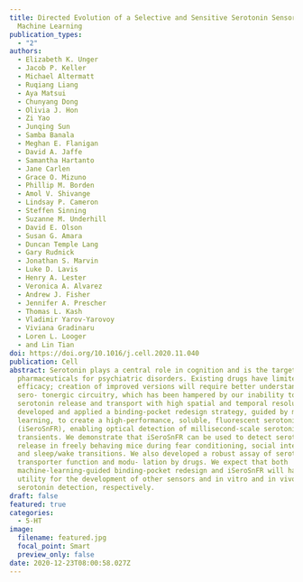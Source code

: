 ```yaml
---
title: Directed Evolution of a Selective and Sensitive Serotonin Sensor via
  Machine Learning
publication_types:
  - "2"
authors:
  - Elizabeth K. Unger
  - Jacob P. Keller
  - Michael Altermatt
  - Ruqiang Liang
  - Aya Matsui
  - Chunyang Dong
  - Olivia J. Hon
  - Zi Yao
  - Junqing Sun
  - Samba Banala
  - Meghan E. Flanigan
  - David A. Jaffe
  - Samantha Hartanto
  - Jane Carlen
  - Grace O. Mizuno
  - Phillip M. Borden
  - Amol V. Shivange
  - Lindsay P. Cameron
  - Steffen Sinning
  - Suzanne M. Underhill
  - David E. Olson
  - Susan G. Amara
  - Duncan Temple Lang
  - Gary Rudnick
  - Jonathan S. Marvin
  - Luke D. Lavis
  - Henry A. Lester
  - Veronica A. Alvarez
  - Andrew J. Fisher
  - Jennifer A. Prescher
  - Thomas L. Kash
  - Vladimir Yarov-Yarovoy
  - Viviana Gradinaru
  - Loren L. Looger
  - and Lin Tian
doi: https://doi.org/10.1016/j.cell.2020.11.040
publication: Cell
abstract: Serotonin plays a central role in cognition and is the target of most
  pharmaceuticals for psychiatric disorders. Existing drugs have limited
  efficacy; creation of improved versions will require better understanding of
  sero- tonergic circuitry, which has been hampered by our inability to monitor
  serotonin release and transport with high spatial and temporal resolution. We
  developed and applied a binding-pocket redesign strategy, guided by machine
  learning, to create a high-performance, soluble, fluorescent serotonin sensor
  (iSeroSnFR), enabling optical detection of millisecond-scale serotonin
  transients. We demonstrate that iSeroSnFR can be used to detect serotonin
  release in freely behaving mice during fear conditioning, social interaction,
  and sleep/wake transitions. We also developed a robust assay of serotonin
  transporter function and modu- lation by drugs. We expect that both
  machine-learning-guided binding-pocket redesign and iSeroSnFR will have broad
  utility for the development of other sensors and in vitro and in vivo
  serotonin detection, respectively.
draft: false
featured: true
categories:
  - 5-HT
image:
  filename: featured.jpg
  focal_point: Smart
  preview_only: false
date: 2020-12-23T08:00:58.027Z
---
```


